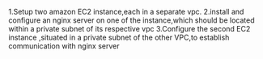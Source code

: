 1.Setup two amazon EC2 instance,each in a separate vpc. 2.install and configure an nginx server on one of the instance,which should be located within a private subnet of its respective vpc 3.Configure the second EC2 instance ,situated in a private subnet of the other VPC,to establish communication with nginx server
